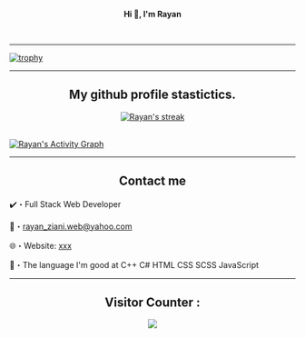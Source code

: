 <p align='center'>
  <b>Hi 👋, I'm Rayan</b><br>
</p>

<p align="center"><br>
  <a href="https://github.com/RayanZiani">
     </a>
</p>


--- 

[![trophy](https://github-profile-trophy.vercel.app/?username=RayanZiani&row=2&column=8&theme=onestar)](https://github.com/ryo-ma/github-profile-trophy)


--- 

<h2 align="center">My github profile stastictics.</h2>

<p align="center">
    <a href="https://github.com/RayanZiani">
        <img title="RayanZiani stats" alt="Rayan's streak" src="https://github-readme-streak-stats.herokuapp.com/?user=RayanZiani&theme=dark&hide_border=true&stroke=f53b3b"/>
    </a>
</p><br>
<a href="https://github.com/RayanZiani"><img alt="Rayan's Activity Graph" src="https://activity-graph.herokuapp.com/graph?username=RayanZiani&bg_color=RRRRRR&color=eca15b&line=eca15b&point=FFFFFF&hide_border=true" /></a>


--- 

<h2 align="center">Contact me</h2>

✔️・Full Stack Web Developer

📩・rayan_ziani.web@yahoo.com

🌐・Website: [xxx](xxx)

📮・The language I'm good at C++  C#  HTML  CSS  SCSS JavaScript





---  

<h2 align="center">Visitor Counter :</h2>

<p align="center"> 
  <img src="https://profile-counter.glitch.me/RayanZiani/count.svg" />
</p>
